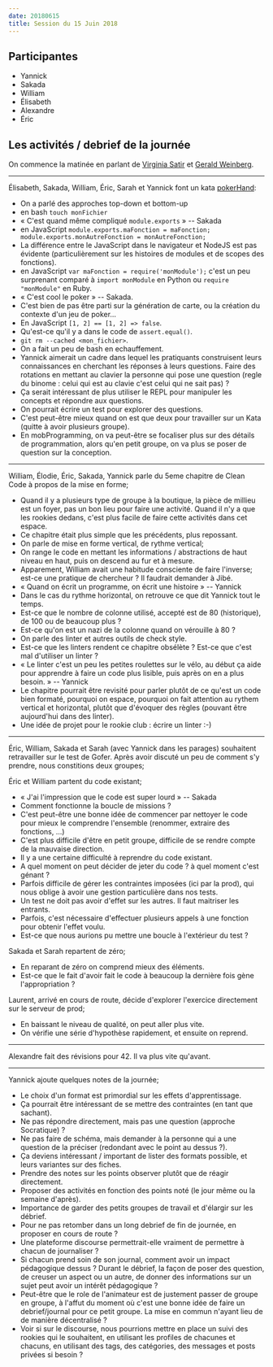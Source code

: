 ```yaml
---
date: 20180615
title: Session du 15 Juin 2018
---
```


## Participantes

- Yannick
- Sakada
- William
- Élisabeth
- Alexandre
- Éric

## Les activités / debrief de la journée

On commence la matinée en parlant de [Virginia Satir](https://fr.wikipedia.org/wiki/Virginia_Satir) et [Gerald Weinberg](https://en.wikipedia.org/wiki/Gerald_Weinberg).

---


Élisabeth, Sakada, William, Éric, Sarah et Yannick font un kata [pokerHand](http://codingdojo.org/kata/PokerHands/):

- On a parlé des approches top-down et bottom-up
- en bash `touch monFichier`
- « C'est quand même compliqué `module.exports` » -- Sakada
- en JavaScript `module.exports.maFonction = maFonction; module.exports.monAutreFonction = monAutreFonction;`
- La différence entre le JavaScript dans le navigateur et NodeJS est pas évidente (particulièrement sur les histoires de modules et de scopes des fonctions).
- en JavaScript `var maFonction = require('monModule');` c'est un peu surprenant comparé à `import monModule` en Python ou `require "monModule"` en Ruby.
- « C'est cool le poker » -- Sakada.
- C'est bien de pas être parti sur la génération de carte, ou la création du contexte d'un jeu de poker...
- En JavaScript `[1, 2] == [1, 2] => false`.
- Qu'est-ce qu'il y a dans le code de `assert.equal()`.
- `git rm --cached <mon_fichier>`.
- On a fait un peu de bash en echauffement.
- Yannick aimerait un cadre dans lequel les pratiquants construisent leurs connaissances en cherchant les réponses à leurs questions. Faire des rotations en mettant au clavier la personne qui pose une question (regle du binome : celui qui est au clavie c'est celui qui ne sait pas) ?
- Ça serait intéressant de plus utiliser le REPL pour manipuler les concepts et répondre aux questions.
- On pourrait écrire un test pour explorer des questions.
- C'est peut-être mieux quand on est que deux pour travailler sur un Kata (quitte à avoir plusieurs groupe).
- En mobProgramming, on va peut-être se focaliser plus sur des détails de programmation, alors qu'en petit groupe, on va plus se poser de question sur la conception.


---

William, Élodie, Éric, Sakada, Yannick parle du 5eme chapitre de Clean Code à propos de la mise en forme;

- Quand il y a plusieurs type de groupe à la boutique, la pièce de millieu est un foyer, pas un bon lieu pour faire une activité. Quand il n'y a que les rookies dedans, c'est plus facile de faire cette activités dans cet espace.
- Ce chapitre était plus simple que les précédents, plus repossant.
- On parle de mise en forme vertical, de rythme vertical;
- On range le code en mettant les informations / abstractions de haut niveau en haut, puis on descend au fur et à mesure.
- Apparement, William avait une habitude consciente de faire l'inverse; est-ce une pratique de chercheur ? Il faudrait demander à Jibé.
- « Quand on écrit un programme, on écrit une histoire » -- Yannick
- Dans le cas du rythme horizontal, on retrouve ce que dit Yannick tout le temps.
- Est-ce que le nombre de colonne utilisé, accepté est de 80 (historique), de 100 ou de beaucoup plus ?
- Est-ce qu'on est un nazi de la colonne quand on vérouille à 80 ?
- On parle des linter et autres outils de check style.
- Est-ce que les linters rendent ce chapitre obsélète ? Est-ce que c'est mal d'utiliser un linter ?
- « Le linter c'est un peu les petites roulettes sur le vélo, au début ça aide pour apprendre à faire un code plus lisible, puis après on en a plus besoin. » -- Yannick
- Le chapitre pourrait être revisité pour parler plutôt de ce qu'est un code bien formaté, pourquoi on espace, pourquoi on fait attention au rythem vertical et horizontal, plutôt que d'évoquer des règles (pouvant être aujourd'hui dans des linter).
- Une idée de projet pour le rookie club : écrire un linter :-)


---

Éric, William, Sakada et Sarah (avec Yannick dans les parages) souhaitent retravailler sur le test de Gofer. Après avoir discuté un peu de comment s'y prendre, nous constitions deux groupes;

Éric et William partent du code existant;

- « J'ai l'impression que le code est super lourd » -- Sakada
- Comment fonctionne la boucle de missions ?
- C'est peut-être une bonne idée de commencer par nettoyer le code pour mieux le comprendre l'ensemble (renommer, extraire des fonctions, ...)
- C'est plus difficile d'être en petit groupe, difficile de se rendre compte de la mauvaise direction.
- Il y a une certaine difficulté à reprendre du code existant.
- A quel moment on peut décider de jeter du code ? à quel moment c'est génant ?
- Parfois difficile de gérer les contraintes imposées (ici par la prod), qui nous oblige à avoir une gestion particulière dans nos tests.
- Un test ne doit pas avoir d'effet sur les autres. Il faut maitriser les entrants.
- Parfois, c'est nécessaire d'effectuer plusieurs appels à une fonction pour obtenir l'effet voulu.
- Est-ce que nous aurions pu mettre une boucle à l'extérieur du test ?

Sakada et Sarah repartent de zéro;

- En reparant de zéro on comprend mieux des éléments.
- Est-ce que le fait d'avoir fait le code à beaucoup la dernière fois gène l'appropriation ?

Laurent, arrivé en cours de route, décide d'explorer l'exercice directement sur le serveur de prod;

- En baissant le niveau de qualité, on peut aller plus vite.
- On vérifie une série d'hypothèse rapidement, et ensuite on reprend.


---

Alexandre fait des révisions pour 42. Il va plus vite qu'avant.


---

Yannick ajoute quelques notes de la journée;

- Le choix d'un format est primordial sur les effets d'apprentissage.
- Ça pourrait être intéressant de se mettre des contraintes (en tant que sachant).
- Ne pas répondre directement, mais pas une question (approche Socratique) ?
- Ne pas faire de schéma, mais demander à la personne qui a une question de la préciser (redondant avec le point au dessus ?).
- Ça deviens intéressant / important de lister des formats possible, et leurs variantes sur des fiches.
- Prendre des notes sur les points observer plutôt que de réagir directement.
- Proposer des activités en fonction des points noté (le jour même ou la semaine d'après).
- Importance de garder des petits groupes de travail et d'élargir sur les débrief.
- Pour ne pas retomber dans un long debrief de fin de journée, en proposer en cours de route ?
- Une plateforme discourse permettrait-elle vraiment de permettre à chacun de journaliser ?
- Si chacun prend soin de son journal, comment avoir un impact pédagogique dessus ? Durant le débrief, la façon de poser des question, de creuser un aspect ou un autre, de donner des informations sur un sujet peut avoir un intérêt pédagogique ?
- Peut-être que le role de l'animateur est de justement passer de groupe en groupe, à l'affut du moment où c'est une bonne idée de faire un debrief/journal pour ce petit groupe. La mise en commun n'ayant lieu de de manière décentralisé ?
- Voir si sur le discourse, nous pourrions mettre en place un suivi des rookies qui le souhaitent, en utilisant les profiles de chacunes et chacuns, en utilisant des tags, des catégories, des messages et posts privées si besoin ?
